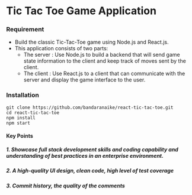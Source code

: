 # Tic Tac Toe Game Application

### **Requirement**

 * Build the classic Tic-Tac-Toe game using Node.js and React.js. 
 * This application consists of two parts:
    * The server : Use Node.js to build a backend that will send game state information to the client and keep track of moves sent by the client. 
    * The client : Use React.js to a client that can communicate with the server and display the game interface to the user.

 ### **Installation**
    git clone https://github.com/bandaranaike/react-tic-tac-toe.git
    cd react-tic-tac-toe
    npm install
    npm start


#### **Key Points**


 ##### _1. Showcase full stack development skills and coding capability and understanding of best practices in an enterprise environment._
 ##### _2. A high-quality UI design, clean code, high level of test coverage_
 ##### _3. Commit history, the quality of the comments_